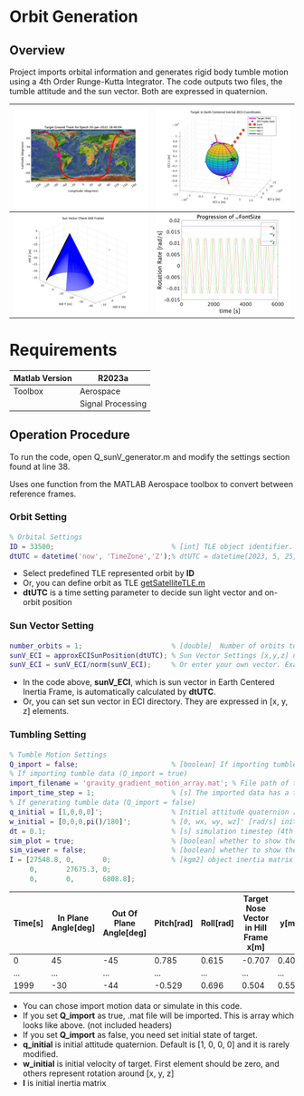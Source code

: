 # Orbit Generation 
## Overview
Project imports orbital information and generates rigid body tumble motion using a 4th Order Runge-Kutta Integrator. The code outputs two files, the tumble attitude and the sun vector. Both are expressed in quaternion.


|<img src=orbit_LLA.png width=300>|<img src=orbit_ECI.png width=300>|
|---|---|
|<img src=sunV_Hill.png width=300>|<img src=omega.png width=300>|

# Requirements
|Matlab Version| R2023a|
|---|---|
|Toolbox | Aerospace |
||Signal Processing|

## Operation Procedure

To run the code, open Q_sunV_generator.m and modify the settings section found at line 38.

Uses one function from the MATLAB Aerospace toolbox to convert between reference frames.
### Orbit Setting
```matlab
% Orbital Settings
ID = 33500;                             % [int] TLE object identifier. See ./utils/getSatelliteTLE.m to add different orbits.
dtUTC = datetime('now', 'TimeZone','Z');% dtUTC = datetime(2023, 5, 25, 12, 0, 0, 'TimeZone', 'Z'). The date influences position in orbit and sun vector calculation.
```
* Select predefined TLE represented orbit by __ID__
* Or, you can define orbit as TLE [getSatelliteTLE.m](./utils/getSatelliteTLE.m)
* __dtUTC__ is a time setting parameter to decide sun light vector and on-orbit position


### Sun Vector Setting
```matlab
number_orbits = 1;                      % [double]  Number of orbits to simulate
sunV_ECI = approxECISunPosition(dtUTC); % Sun Vector Settings [x,y,z] unit vector. NOTE: KHI project special request sun vector can be found in section "Obtain sun vector" (~line 200)
sunV_ECI = sunV_ECI/norm(sunV_ECI);     % Or enter your own vector. Example: sunV = [1,0,0];
```
* In the code above, __sunV_ECI__, which is sun vector in Earth Centered Inertia Frame, is automatically calculated by __dtUTC__.
* Or, you can set sun vector in ECI directory. They are expressed in [x, y, z] elements. 
### Tumbling Setting
```matlab
% Tumble Motion Settings
Q_import = false;                       % [boolean] If importing tumble motion data set to true
% If importing tumble data (Q_import = true)
import_filename = 'gravity_gradient_motion_array.mat'; % File path of the data to be imported
import_time_step = 1;                   % [s] The imported data has a timestep that may be different than our requested timestep
% If generating tumble data (Q_import = false)
q_initial = [1,0,0,0]';                 % Initial attitude quaternion [qw, qx, qy, qz]' 
w_initial = [0,0,0,pi()/180]';          % [0, wx, wy, wz]' [rad/s] initial relative rotation
dt = 0.1;                               % [s] simulation timestep (4th order Runge-Kutta) <--- NOTE: time_step >= dt
sim_plot = true;                        % [boolean] whether to show the energy and angular velocity plots
sim_viewer = false;                     % [boolean] whether to show the orientation viewer (NOTE: the program will not continue while the viewer is running)
I = [27548.8, 0,       0;               % [kgm2] object inertia matrix
     0,       27675.3, 0; 
     0,       0,       6808.8]; 
```
|Time[s]|In Plane Angle[deg]|Out Of Plane Angle[deg]|Pitch[rad]|Roll[rad]|Target Nose Vector in Hill Frame x[m]|y[m]|z[m]|
|---|---|---|---|---|---|---|---|
|0|45|-45|0.785|0.615|-0.707|0.408|0.577|
|...|...|...|...|...|...|...|...|
|1999|-30|-44|-0.529|0.696|0.504|0.553|0.663|

* You can chose import motion data or simulate in this code. 
* If you set __Q_import__ as true, .mat file will be imported. This is array which looks like above. (not included headers)
* If you set __Q_import__ as false, you need set initial state of target. 
* __q_initial__ is initial attitude quaternion. Default is [1, 0, 0, 0] and it is rarely modified. 
* __w_initial__ is initial velocity of target. First element should be zero, and others represent rotation around [x, y, z]
* __I__ is initial inertia matrix 

